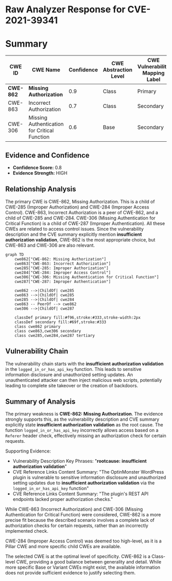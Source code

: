 # Raw Analyzer Response for CVE-2021-39341

# Summary
| CWE ID  | CWE Name | Confidence | CWE Abstraction Level | CWE Vulnerability Mapping Label | CWE-Vulnerability Mapping Notes |
|-----------------|-----------------------------------------------------|----------------|-----------------------|-----------------------------------|------------------------------------|
| **CWE-862** | **Missing Authorization** | 0.9 | Class | Primary | Allowed-with-Review |
| CWE-863 | Incorrect Authorization | 0.7 | Class | Secondary | Allowed-with-Review |
| CWE-306 | Missing Authentication for Critical Function | 0.6 | Base | Secondary | Allowed |

## Evidence and Confidence

*   **Confidence Score:** 0.8
*   **Evidence Strength:** HIGH

## Relationship Analysis
The primary CWE is CWE-862, Missing Authorization. This is a child of CWE-285 (Improper Authorization) and CWE-284 (Improper Access Control). CWE-863, Incorrect Authorization is a peer of CWE-862, and a child of CWE-285 and CWE-284. CWE-306 (Missing Authentication for Critical Function) is a child of CWE-287 (Improper Authentication). All these CWEs are related to access control issues. Since the vulnerability description and the CVE summary explicitly mention **insufficient authorization validation**, CWE-862 is the most appropriate choice, but CWE-863 and CWE-306 are also relevant.

```mermaid
graph TD
    cwe862["CWE-862: Missing Authorization"]
    cwe863["CWE-863: Incorrect Authorization"]
    cwe285["CWE-285: Improper Authorization"]
    cwe284["CWE-284: Improper Access Control"]
    cwe306["CWE-306: Missing Authentication for Critical Function"]
    cwe287["CWE-287: Improper Authentication"]

    cwe862 -->|ChildOf| cwe285
    cwe863 -->|ChildOf| cwe285
    cwe285 -->|ChildOf| cwe284
    cwe863 -- PeerOf --> cwe862
    cwe306 -->|ChildOf| cwe287

    classDef primary fill:#f96,stroke:#333,stroke-width:2px
    classDef secondary fill:#69f,stroke:#333
    class cwe862 primary
    class cwe863,cwe306 secondary
    class cwe285,cwe284,cwe287 tertiary
```

## Vulnerability Chain
The vulnerability chain starts with the **insufficient authorization validation** in the `logged_in_or_has_api_key` function. This leads to sensitive information disclosure and unauthorized setting updates. An unauthenticated attacker can then inject malicious web scripts, potentially leading to complete site takeover or the creation of backdoors.

## Summary of Analysis
The primary weakness is **CWE-862: Missing Authorization**. The evidence strongly supports this, as the vulnerability description and CVE summary explicitly state **insufficient authorization validation** as the root cause.
The function `logged_in_or_has_api_key` incorrectly allows access based on a `Referer` header check, effectively missing an authorization check for certain requests.

Supporting Evidence:
- Vulnerability Description Key Phrases: "**rootcause:** **insufficient authorization validation**"
- CVE Reference Links Content Summary: "The OptinMonster WordPress plugin is vulnerable to sensitive information disclosure and unauthorized setting updates due to **insufficient authorization validation** via the `logged_in_or_has_api_key` function"
- CVE Reference Links Content Summary: "The plugin's REST API endpoints lacked proper authorization checks."

While CWE-863 (Incorrect Authorization) and CWE-306 (Missing Authentication for Critical Function) were considered, CWE-862 is a more precise fit because the described scenario involves a complete lack of authorization checks for certain requests, rather than an incorrectly implemented check.

CWE-284 (Improper Access Control) was deemed too high-level, as it is a Pillar CWE and more specific child CWEs are available.

The selected CWE is at the optimal level of specificity. CWE-862 is a Class-level CWE, providing a good balance between generality and detail. While more specific Base or Variant CWEs might exist, the available information does not provide sufficient evidence to justify selecting them.